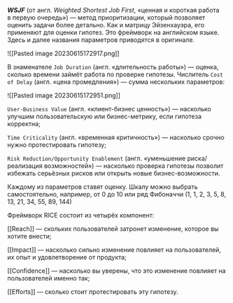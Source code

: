 ***WSJF*** (от англ. _Weighted Shortest Job First_, «ценная и короткая работа в первую очередь») — метод приоритизации, который позволяет оценить задачи более детально. Как и матрицу Эйзенхауэра, его применяют для оценки гипотез. Это фреймворк на английском языке. Здесь и далее названия параметров приводятся в оригинале.

![[Pasted image 20230615172917.png]]

В знаменателе `Job Duration` (англ. «длительность работы») — оценка, сколько времени займёт работа по проверке гипотезы. Числитель `Cost of Delay` (англ. «цена промедления») — сумма нескольких параметров:

![[Pasted image 20230615172951.png]]

`User-Business Value` (англ. «клиент-бизнес ценность») — насколько улучшим пользовательскую или бизнес-метрику, если гипотеза корректна;

`Time Criticality` (англ. «временная критичность») — насколько срочно нужно протестировать гипотезу;

`Risk Reduction/Opportunity Enablement` (англ. «уменьшение риска/реализация возможностей») — насколько проверка гипотезы позволит избежать серьёзных рисков или открыть новые бизнес-возможности.

Каждому из параметров ставят оценку. Шкалу можно выбрать самостоятельно, например, от 0 до 10 или ряд Фибоначчи (1, 1, 2, 3, 5, 8, 13, 21, 34, 55, 89, 144)

Фреймворк RICE состоит из четырёх компонент:

[[Reach]] — скольких пользователей затронет изменение, которое вы хотите внести;

[[Impact]] — насколько сильно изменение повлияет на пользователей, их опыт и удовлетворение от продукта;

[[Confidence]] — насколько вы уверены, что это изменение повлияет на пользователей именно так;

[[Efforts]] — сколько стоит протестировать эту гипотезу.